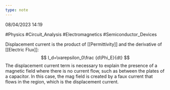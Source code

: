 ```yaml
---
type: note
---
```

08/04/2023 14:19

  #Physics #Circuit_Analysis #Electromagnetics #Semiconductor_Devices 

Displacement current is the product of [[Permittivity]] and the derivative of [[Electric Flux]]:
$$
I_d=\varepsilon_0\frac {d\Phi_E}{dt}
$$
The displacement current term is necessary to explain the presence of a magnetic field where there is no current flow, such as between the plates of a capacitor. In this case, the mag field is created by a faux current that flows in the region, which is the displacement current. 
